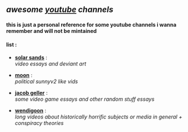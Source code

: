 [yt]: youtube.com

<!---

* [**channel**](link) :  
    _desc_
--->

## _awesome [youtube][yt] channels_

#### **this is just a personal reference for some youtube channels i wanna remember and will not be mintained**

#### list :

* [**solar sands**](https://www.youtube.com/@SolarSands) :  
    _video essays and deviant art_

* [**moon**](https://www.youtube.com/@Moon-Real) :  
    _political sunnyv2 like vids_

* [**jacob geller**](https://www.youtube.com/@JacobGeller) :  
    _some video game essays and other random stuff essays_

* [**wendigoon**](https://www.youtube.com/@Wendigoon) :  
    _long videos about historically horrific subjects or media in general + conspiracy theories_

